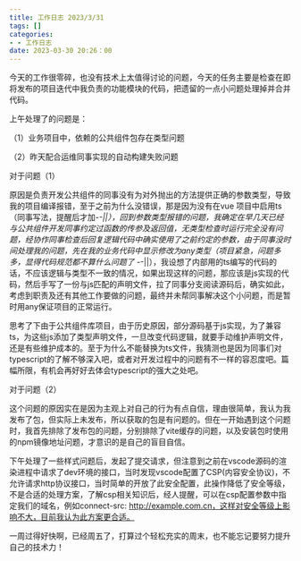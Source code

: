 ```yaml
---
title: 工作日志 2023/3/31
tags: []
categories: 
- - 工作日志
date: 2023-03-30 20:26：00
---
```


今天的工作很零碎，也没有技术上太值得讨论的问题，今天的任务主要是检查在即将发布的项目迭代中我负责的功能模块的代码，把遗留的一点小问题处理掉并合并代码。

上午处理了的问题是：

（1）业务项目中，依赖的公共组件包存在类型问题

（2）昨天配合运维同事实现的自动构建失败问题

对于问题（1）

原因是负责开发公共组件的同事没有为对外抛出的方法提供正确的参数类型，导致我的项目编译报错，至于之前为什么没错误，那是因为没有在vue 项目中启用ts（同事写法，提醒后才加-_-||），回到参数类型报错的问题，我确定在早几天已经与公共组件开发同事约定过函数的传参及返回值，无类型检查时运行完全没有问题，经协作同事检查后回复逻辑代码中确实使用了之前约定的参数，由于同事没时间处理我的问题，先在我的业务代码中显示修改为any类型（项目紧急，问题多多，显得代码规范都不算什么问题了 -_-||），我设想了内部用的ts编写的代码的话，不应该逻辑与类型不一致的情况，如果出现这样的问题，那应该是js实现的代码，然后手写了一份与js匹配的声明文件，拉了同事分支阅读源码后，确实如此，考虑到职责及还有其他工作要做的问题，最终并未帮同事解决这个小问题，而是暂时用any保证项目的正常运行。

思考了下由于公共组件库项目，由于历史原因，部分源码基于js实现，为了兼容ts，为这些js添加了类型声明文件，一旦改变代码逻辑，就要手动维护声明文件，还是有些维护成本的。至于为什么不能替换为ts文件，我猜测也是因为同事们对typescript的了解不够深入吧，或者对开发过程中的问题有不一样的容忍度吧。篇幅所限，有机会再好好去体会typescript的强大之处吧。

对于问题（2）

这个问题的原因实在是因为主观上对自己的行为有点自信，理由很简单，我认为我发布了包，但实际上未发布，所以获取的包是有问题的。但在一开始遇到这个问题时，我首先排除了发布包的问题，分别排除了vite缓存的问题，以及安装包时使用的npm镜像地址问题，才意识的是自己的盲目自信。

下午处理了一些样式问题后，发起了提交请求，但注意到之前在vscode源码的渲染进程中请求了dev环境的接口，当时发现vscode配置了CSP(内容安全协议)，不允许请求http协议接口，当时简单的开放了此安全配置，此操作降低了安全等级，不是合适的处理方案，了解csp相关知识后，经人提醒，可以在csp配置参数中指定我们的域名，例如connect-src: http://example.com.cn，这样对安全等级上影响不大，目前我认为此方案更合适。

一周过得好快啊，已经周五了，打算过个轻松充实的周末，也不能忘记要努力提升自己的技术力！


